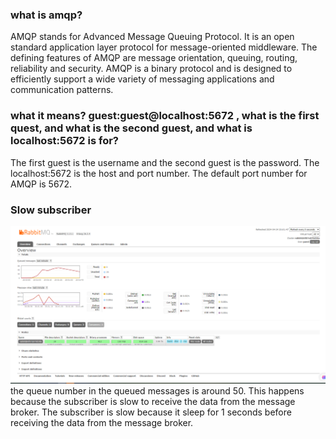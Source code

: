 ### what is amqp?
AMQP stands for Advanced Message Queuing Protocol. It is an open standard application layer protocol for message-oriented middleware. The defining features of AMQP are message orientation, queuing, routing, reliability and security. AMQP is a binary protocol and is designed to efficiently support a wide variety of messaging applications and communication patterns.

### what it means? guest:guest@localhost:5672 , what is the first quest, and what is the second guest, and what is localhost:5672 is for?

The first guest is the username and the second guest is the password. The localhost:5672 is the host and port number. The default port number for AMQP is 5672.

### Slow subscriber
![slow](./image/Screenshot%202024-04-24%20200200.png)
the queue number in the queued messages is around 50. This happens because the subscriber is slow to receive the data from the message broker. The subscriber is slow because it sleep for 1 seconds before receiving the data from the message broker.